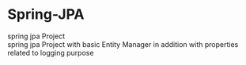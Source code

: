 # Spring-JPA
spring jpa Project 
<br>
spring jpa Project with basic Entity Manager in addition with properties related to logging purpose
